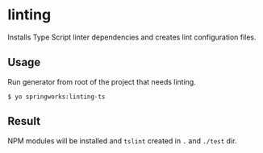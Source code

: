 # linting

Installs Type Script linter dependencies and creates lint configuration files.

## Usage

Run generator from root of the project that needs linting.

```
$ yo springworks:linting-ts
```

## Result

NPM modules will be installed and `tslint` created in `.` and `./test` dir.
